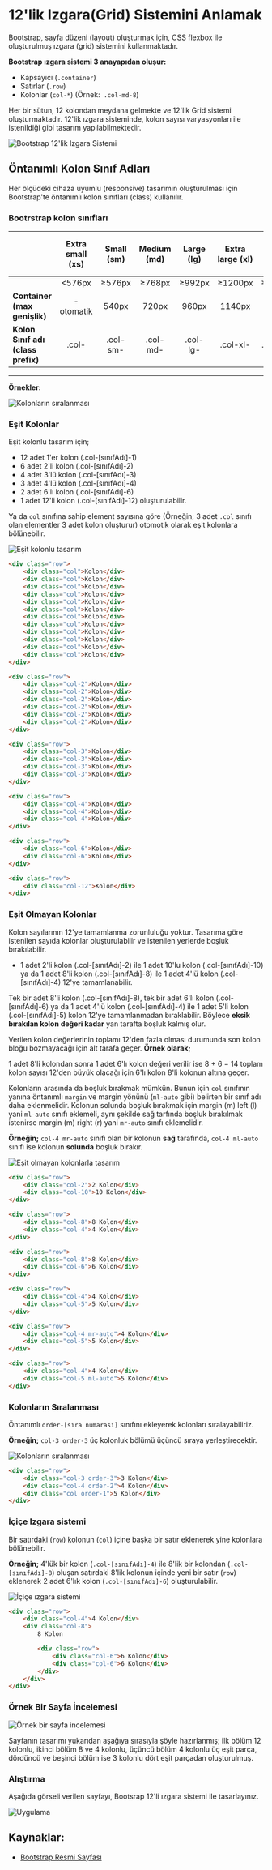 # 12'lik Izgara(Grid) Sistemini Anlamak

Bootstrap, sayfa düzeni (layout) oluşturmak için, CSS flexbox ile oluşturulmuş ızgara (grid) sistemini kullanmaktadır.

**Bootstrap ızgara sistemi 3 anayapıdan oluşur:**
-   Kapsayıcı (`.container`)
-   Satırlar (`.row`)
-   Kolonlar (`col-*`) (Örnek:` .col-md-8`)

Her bir sütun, 12 kolondan meydana gelmekte ve 12'lik Grid sistemi oluşturmaktadır. 12'lik ızgara sisteminde, kolon sayısı varyasyonları ile istenildiği gibi tasarım yapılabilmektedir.

![Bootstrap 12'lik Izgara Sistemi](https://raw.githubusercontent.com/Kodluyoruz/taskforce/main/bootstrap/12lik-izgaragrid-sistemini-anlamak/figures/izgara-sistemi.jpg)

## Öntanımlı Kolon Sınıf Adları
Her ölçüdeki cihaza uyumlu (responsive) tasarımın oluşturulması için Bootstrap'te öntanımlı kolon sınıfları (class) kullanılır.

### Bootrstrap kolon sınıfları

| | **Extra small (xs)** | **Small (sm)** | **Medium (md)** | **Large (lg)** | **Extra large (xl)** | **Extra extra large (xxl)** |
| ---------------------------------- |:--------------------:|:--------------:|:---------------:|:--------------:|:--------------------:|----------------------------:|
| | <576px | ≥576px | ≥768px | ≥992px | ≥1200px | ≥1400px |
| **Container (max genişlik)** | - otomatik | 540px | 720px | 960px | 1140px | 1320px |
| **Kolon Sınıf adı (class prefix)** | .col- | .col-sm- | .col-md- | .col-lg- | .col-xl- | .col-xxl- |

---

**Örnekler:**

![Kolonların sıralanması](https://raw.githubusercontent.com/Kodluyoruz/taskforce/main/bootstrap/12lik-izgaragrid-sistemini-anlamak/figures/ornekler.jpg)

### Eşit Kolonlar
Eşit kolonlu tasarım için;
- 12 adet 1'er kolon (.col-[sınıfAdı]-1)
- 6 adet 2'li kolon (.col-[sınıfAdı]-2)
- 4 adet 3'lü kolon (.col-[sınıfAdı]-3)
- 3 adet 4'lü kolon (.col-[sınıfAdı]-4)
- 2 adet 6'lı kolon (.col-[sınıfAdı]-6)
- 1 adet 12'li kolon (.col-[sınıfAdı]-12) oluşturulabilir. 

Ya da `col` sınıfına sahip element sayısına göre (Örneğin; 3 adet `.col` sınıfı olan elementler 3 adet kolon oluşturur) otomotik olarak eşit kolonlara bölünebilir.

![Eşit kolonlu tasarım](https://raw.githubusercontent.com/Kodluyoruz/taskforce/main/bootstrap/12lik-izgaragrid-sistemini-anlamak/figures/esit-kolonlu-tasarim.jpg)

```html
<div class="row">
    <div class="col">Kolon</div>
    <div class="col">Kolon</div>
    <div class="col">Kolon</div>
    <div class="col">Kolon</div>
    <div class="col">Kolon</div>
    <div class="col">Kolon</div>
    <div class="col">Kolon</div>
    <div class="col">Kolon</div>
    <div class="col">Kolon</div>
    <div class="col">Kolon</div>
    <div class="col">Kolon</div>
    <div class="col">Kolon</div>
</div>

<div class="row">
    <div class="col-2">Kolon</div>
    <div class="col-2">Kolon</div>
    <div class="col-2">Kolon</div>
    <div class="col-2">Kolon</div>
    <div class="col-2">Kolon</div>
    <div class="col-2">Kolon</div>
</div>

<div class="row">
    <div class="col-3">Kolon</div>
    <div class="col-3">Kolon</div>
    <div class="col-3">Kolon</div>
    <div class="col-3">Kolon</div>
</div>

<div class="row">
    <div class="col-4">Kolon</div>
    <div class="col-4">Kolon</div>
    <div class="col-4">Kolon</div>
</div>

<div class="row">
    <div class="col-6">Kolon</div>
    <div class="col-6">Kolon</div>
</div>

<div class="row">
    <div class="col-12">Kolon</div>
</div>
```

### Eşit Olmayan Kolonlar

Kolon sayılarının 12'ye tamamlanma zorunluluğu yoktur. Tasarıma göre istenilen sayıda kolonlar oluşturulabilir ve istenilen yerlerde boşluk bırakılabilir.

- 1 adet 2'li kolon (.col-[sınıfAdı]-2) ile 1 adet 10'lu kolon (.col-[sınıfAdı]-10) ya da 1 adet 8'li kolon (.col-[sınıfAdı]-8) ile 1 adet 4'lü kolon (.col-[sınıfAdı]-4) 12'ye tamamlanabilir.

Tek bir adet 8'li kolon (.col-[sınıfAdı]-8), tek bir adet 6'lı kolon (.col-[sınıfAdı]-6) ya da 1 adet 4'lü kolon (.col-[sınıfAdı]-4) ile 1 adet 5'li kolon (.col-[sınıfAdı]-5) kolon 12'ye tamamlanmadan bıraklabilir. Böylece **eksik bırakılan kolon değeri kadar** yan tarafta boşluk kalmış olur.

Verilen kolon değerlerinin toplamı 12'den fazla olması durumunda son kolon bloğu bozmayacağı için alt tarafa geçer. 
**Örnek olarak;**

1 adet 8'li kolondan sonra 1 adet 6'lı kolon değeri verilir ise 8 + 6 = 14 toplam kolon sayısı 12'den büyük olacağı için 6'lı kolon 8'li kolonun altına geçer.

Kolonların arasında da boşluk bırakmak mümkün. Bunun için `col` sınıfının yanına öntanımlı `margin` ve margin yönünü (`ml-auto` gibi) belirten bir sınıf adı daha eklenmelidir. Kolonun solunda boşluk bırakmak için margin (m) left (l) yani `ml-auto` sınıfı eklemeli, aynı şekilde sağ tarfında boşluk bırakılmak istenirse margin (m) right (r) yani `mr-auto` sınıfı eklemelidir.

**Örneğin;** `col-4 mr-auto` sınıfı olan bir kolonun **sağ** tarafında, `col-4 ml-auto` sınıfı ise kolonun **solunda** boşluk bırakır.

![Eşit olmayan kolonlarla tasarım](https://raw.githubusercontent.com/Kodluyoruz/taskforce/main/bootstrap/12lik-izgaragrid-sistemini-anlamak/figures/esit-olmayan-kolonlar.jpg)

```html
<div class="row">
    <div class="col-2">2 Kolon</div>
    <div class="col-10">10 Kolon</div>
</div>

<div class="row">
    <div class="col-8">8 Kolon</div>
    <div class="col-4">4 Kolon</div>
</div>

<div class="row">
    <div class="col-8">8 Kolon</div>
    <div class="col-6">6 Kolon</div>
</div>

<div class="row">
    <div class="col-4">4 Kolon</div>
    <div class="col-5">5 Kolon</div>
</div>

<div class="row">
    <div class="col-4 mr-auto">4 Kolon</div>
    <div class="col-5">5 Kolon</div>
</div>

<div class="row">
    <div class="col-4">4 Kolon</div>
    <div class="col-5 ml-auto">5 Kolon</div>
</div>
```

### Kolonların Sıralanması

Öntanımlı `order-[sıra numarası]` sınıfını ekleyerek kolonları sıralayabiliriz.

**Örneğin;** `col-3 order-3` üç kolonluk bölümü üçüncü sıraya yerleştirecektir.

![Kolonların sıralanması](https://raw.githubusercontent.com/Kodluyoruz/taskforce/main/bootstrap/12lik-izgaragrid-sistemini-anlamak/figures/kolon-siralama.jpg)

```html
<div class="row">
    <div class="col-3 order-3">3 Kolon</div>
    <div class="col-4 order-2">4 Kolon</div>
    <div class="col order-1">5 Kolon</div>
</div>
```

### İçiçe Izgara sistemi

Bir satırdaki (`row`) kolonun (`col`) içine başka bir satır eklenerek yine kolonlara bölünebilir. 

**Örneğin;** 4'lük bir kolon (`.col-[sınıfAdı]-4`) ile 8'lik bir kolondan (`.col-[sınıfAdı]-8`) oluşan satırdaki 8'lik kolonun içinde yeni bir satır (`row`) eklenerek 2 adet 6'lık kolon (`.col-[sınıfAdı]-6`) oluşturulabilir.

![İçiçe ızgara sistemi](https://raw.githubusercontent.com/Kodluyoruz/taskforce/main/bootstrap/12lik-izgaragrid-sistemini-anlamak/figures/icice-izgara-sistemi.jpg)

```html
<div class="row">
    <div class="col-4">4 Kolon</div>
    <div class="col-8">
        8 Kolon

        <div class="row">
            <div class="col-6">6 Kolon</div>
            <div class="col-6">6 Kolon</div>
        </div>
    </div>
</div>
```

### Örnek Bir Sayfa İncelemesi

![Örnek bir sayfa incelemesi](https://raw.githubusercontent.com/Kodluyoruz/taskforce/main/bootstrap/12lik-izgaragrid-sistemini-anlamak/figures/ornek-sayfa.jpg)

Sayfanın tasarımı yukarıdan aşağıya sırasıyla şöyle hazırlanmış; ilk bölüm 12 kolonlu, ikinci bölüm 8 ve 4 kolonlu, üçüncü bölüm 4 kolonlu üç eşit parça, dördüncü ve beşinci bölüm ise 3 kolonlu dört eşit parçadan oluşturulmuş.

### Alıştırma

Aşağıda görseli verilen sayfayı, Bootsrap 12'li ızgara sistemi ile tasarlayınız.

![Uygulama](https://raw.githubusercontent.com/Kodluyoruz/taskforce/main/bootstrap/12lik-izgaragrid-sistemini-anlamak/figures/uygulama.jpg)

## Kaynaklar:
- [Bootstrap Resmi Sayfası](https://getbootstrap.com/)
